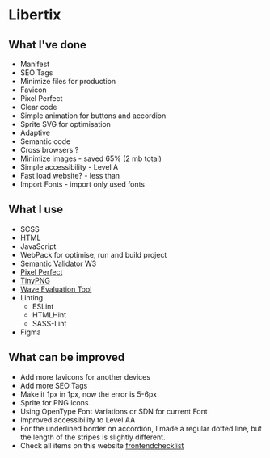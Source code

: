 # Libertix

## What I've done

- Manifest
- SEO Tags
- Minimize files for production
- Favicon
- Pixel Perfect
- Clear code
- Simple animation for buttons and accordion
- Sprite SVG for optimisation
- Adaptive
- Semantic code
- Cross browsers ?
- Minimize images - saved 65% (2 mb total)
- Simple accessibility - Level A
- Fast load website? - less than 
- Import Fonts - import only used fonts

## What I use

- SCSS
- HTML 
- JavaScript
- WebPack for optimise, run and build project
- [Semantic Validator W3](https://validator.w3.org/)
- [Pixel Perfect](https://chrome.google.com/webstore/detail/perfectpixel-by-welldonec/dkaagdgjmgdmbnecmcefdhjekcoceebi)
- [TinyPNG](https://tinypng.com/)
- [Wave Evaluation Tool](https://chrome.google.com/webstore/detail/wave-evaluation-tool/jbbplnpkjmmeebjpijfedlgcdilocofh/related)
- Linting
  - ESLint
  - HTMLHint
  - SASS-Lint
- Figma

## What can be improved

- Add more favicons for another devices
- Add more SEO Tags 
- Make it 1px in 1px, now the error is 5-6px
- Sprite for PNG icons
- Using OpenType Font Variations or SDN for current Font
- Improved accessibility to Level AA
- For the underlined border on accordion, I made a regular dotted line, but the length of the stripes is slightly different.
- Check all items on this website [frontendchecklist](https://frontendchecklist.io/)
